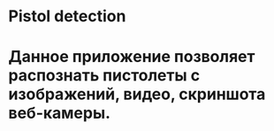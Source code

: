 <h1>Pistol detection<h1>
Данное приложение позволяет распознать пистолеты с изображений, видео, скриншота веб-камеры.
